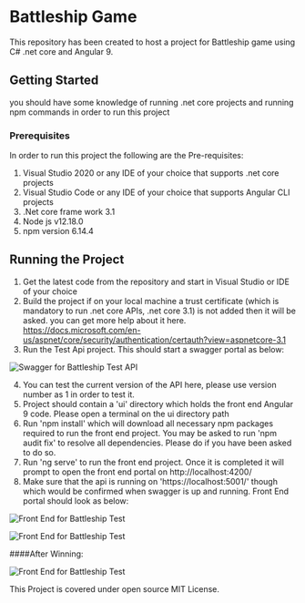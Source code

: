 # Battleship Game
This repository has been created to host a project for Battleship game using C# .net core and Angular 9.

## Getting Started
you should have some knowledge of running .net core projects and running npm commands in order to run this project

### Prerequisites
In order to run this project the following are the Pre-requisites:
1) Visual Studio 2020 or any IDE of your choice that supports .net core projects
2) Visual Studio Code or any IDE of your choice that supports Angular CLI projects
3) .Net core frame work 3.1
4) Node js v12.18.0
5) npm version 6.14.4

## Running the Project
1) Get the latest code from the repository and start in Visual Studio or IDE of your choice
2) Build the project if on your local machine a trust certificate (which is mandatory to run .net core APIs, .net core 3.1) is not added then it will be asked. 
you can get more help about it here. https://docs.microsoft.com/en-us/aspnet/core/security/authentication/certauth?view=aspnetcore-3.1
3) Run the Test Api project. This should start a swagger portal as below:

![Swagger for Battleship Test API](http://samlad.co.uk/clientimages/swagger1.png)

4) You can test the current version of the API here, please use version number as 1 in order to test it.
5) Project should contain a 'ui' directory which holds the front end Angular 9 code. Please open a terminal on the ui directory path
6) Run 'npm install' which will download all necessary npm packages required to run the front end project. You may be asked to run 'npm audit fix' to resolve all dependencies.
Please do if you have been asked to do so.
7) Run 'ng serve' to run the front end project. Once it is completed it will prompt to open the front end portal on http://localhost:4200/
8) Make sure that the api is running on 'https://localhost:5001/' though which would be confirmed when swagger is up and running. Front End portal should look as below:

![Front End for Battleship Test](http://samlad.co.uk/clientimages/ui1.png)

![Front End for Battleship Test](http://samlad.co.uk/clientimages/ui2.png)

####After Winning:

![Front End for Battleship Test](http://samlad.co.uk/clientimages/ui3.png)




This Project is covered under open source MIT License.
